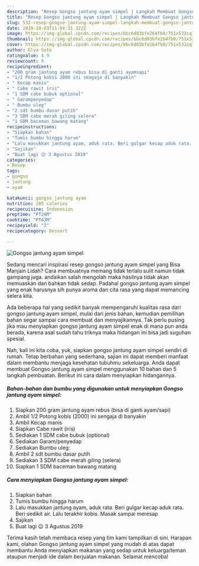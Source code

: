 ```yaml
---
description: "Resep Gongso jantung ayam simpel | Langkah Membuat Gongso jantung ayam simpel Yang Mudah Dan Praktis"
title: "Resep Gongso jantung ayam simpel | Langkah Membuat Gongso jantung ayam simpel Yang Mudah Dan Praktis"
slug: 532-resep-gongso-jantung-ayam-simpel-langkah-membuat-gongso-jantung-ayam-simpel-yang-mudah-dan-praktis
date: 2020-10-03T11:04:31.322Z
image: https://img-global.cpcdn.com/recipes/bbc6d83bfe264fb0/751x532cq70/gongso-jantung-ayam-simpel-foto-resep-utama.jpg
thumbnail: https://img-global.cpcdn.com/recipes/bbc6d83bfe264fb0/751x532cq70/gongso-jantung-ayam-simpel-foto-resep-utama.jpg
cover: https://img-global.cpcdn.com/recipes/bbc6d83bfe264fb0/751x532cq70/gongso-jantung-ayam-simpel-foto-resep-utama.jpg
author: Elva Soto
ratingvalue: 4.9
reviewcount: 9
recipeingredient:
- "200 gram jantung ayam rebus bisa di ganti ayamsapi"
- "1/2 Potong kobis 2000 ini sengaja di banyakin"
- " Kecap manis"
- " Cabe rawit iris"
- "1 SDM cabe bubuk optional"
- " Garampenyedap"
- " Bumbu uleg"
- "2 sdt bumbu dasar putih"
- "3 SDM cabe merah giling selera"
- "1 SDM baceman bawang matang"
recipeinstructions:
- "Siapkan bahan"
- "Tumis bumbu hingga harum"
- "Lalu masukkan jantung ayam, aduk rata. Beri gulgar kecap aduk rata. Beri sedikit air. Lalu terakhir kobis. Masak sampai meresap"
- "Sajikan"
- "Buat lagi 😉 3 Agustus 2019"
categories:
- Resep
tags:
- gongso
- jantung
- ayam

katakunci: gongso jantung ayam 
nutrition: 285 calories
recipecuisine: Indonesian
preptime: "PT24M"
cooktime: "PT43M"
recipeyield: "2"
recipecategory: Dessert

---
```



![Gongso jantung ayam simpel](https://img-global.cpcdn.com/recipes/bbc6d83bfe264fb0/751x532cq70/gongso-jantung-ayam-simpel-foto-resep-utama.jpg)

Sedang mencari inspirasi resep gongso jantung ayam simpel yang Bisa Manjain Lidah? Cara membuatnya memang tidak terlalu sulit namun tidak gampang juga. andaikan salah mengolah maka hasilnya tidak akan memuaskan dan bahkan tidak sedap. Padahal gongso jantung ayam simpel yang enak harusnya sih punya aroma dan cita rasa yang dapat memancing selera kita.



Ada beberapa hal yang sedikit banyak mempengaruhi kualitas rasa dari gongso jantung ayam simpel, mulai dari jenis bahan, kemudian pemilihan bahan segar sampai cara membuat dan menyajikannya. Tak perlu pusing jika mau menyiapkan gongso jantung ayam simpel enak di mana pun anda berada, karena asal sudah tahu triknya maka hidangan ini bisa jadi suguhan spesial.


Nah, kali ini kita coba, yuk, siapkan gongso jantung ayam simpel sendiri di rumah. Tetap berbahan yang sederhana, sajian ini dapat memberi manfaat dalam membantu menjaga kesehatan tubuhmu sekeluarga. Anda dapat membuat Gongso jantung ayam simpel menggunakan 10 bahan dan 5 langkah pembuatan. Berikut ini cara dalam menyiapkan hidangannya.

<!--inarticleads1-->

##### Bahan-bahan dan bumbu yang digunakan untuk menyiapkan Gongso jantung ayam simpel:

1. Siapkan 200 gram jantung ayam rebus (bisa di ganti ayam/sapi)
1. Ambil 1/2 Potong kobis (2000) ini sengaja di banyakin
1. Ambil  Kecap manis
1. Siapkan  Cabe rawit (iris)
1. Sediakan 1 SDM cabe bubuk (optional)
1. Sediakan  Garam/penyedap
1. Sediakan  Bumbu uleg:
1. Ambil 2 sdt bumbu dasar putih
1. Sediakan 3 SDM cabe merah giling (selera)
1. Siapkan 1 SDM baceman bawang matang




<!--inarticleads2-->

##### Cara menyiapkan Gongso jantung ayam simpel:

1. Siapkan bahan
1. Tumis bumbu hingga harum
1. Lalu masukkan jantung ayam, aduk rata. Beri gulgar kecap aduk rata. Beri sedikit air. Lalu terakhir kobis. Masak sampai meresap
1. Sajikan
1. Buat lagi 😉 3 Agustus 2019




Terima kasih telah membaca resep yang tim kami tampilkan di sini. Harapan kami, olahan Gongso jantung ayam simpel yang mudah di atas dapat membantu Anda menyiapkan makanan yang sedap untuk keluarga/teman ataupun menjadi ide dalam berjualan makanan. Selamat mencoba!
